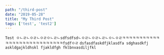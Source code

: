 ```yaml
---
path: "/third-post"
date: "2019-05-28"
title: "My Third Post"
tags: ['test', 'test2']
---
```


`Test ㅇㄴㄹㄴㅇㄹㄴㅇㄹㅇㄴㄹㄴsdfsdfsdㄴㅇㄹㄴㅇㄹㄴㄹㄴㅇㄴㅇㄹㅋㅋㅋㅋㅋㅋㅋㅋㅋㅋㅋㅋㅋㅋㅋㅋㅋㅋㅋㅋㅋㅋㅋㅋㅋㅋㅋㅋfsdfㅇㄹ`
`
dsfasdfaskdfjklasdfa sdghasdkfj askldgajkldhskl fjakldfgh fklbnvasdiljfkl 
`